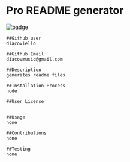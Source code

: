 

  <h1>Pro README generator</h1>

  ![badge](https://img.shields.io/badge/license--lightblue)

    ##Github user
    diacoviello

    ##Github Email
    diacovmusic@gmail.com
    
    ##Description
    generates readme files

    ##Installation Process
    node
    
    ##User License
    
    
    ##Usage
    none

    ##Contributions
    none

    ##Testing
    none
    